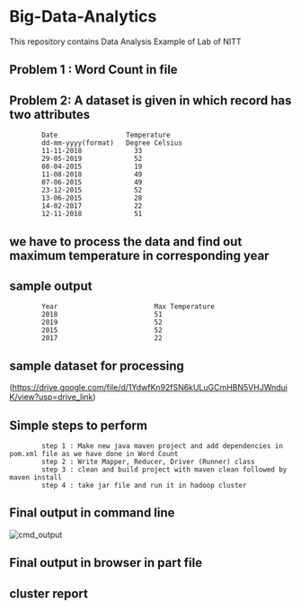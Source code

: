 # Big-Data-Analytics
This repository contains Data Analysis Example of Lab of NITT
## Problem 1 : Word Count in file
## Problem 2: A dataset is given in which record has two attributes
            Date                 Temperature 
            dd-mm-yyyy(format)   Degree Celsius
            11-11-2018             33
            29-05-2019             52
            08-04-2015             19
            11-08-2018             49
            07-06-2015             49
            23-12-2015             52
            13-06-2015             28
            14-02-2017             22
            12-11-2018             51
## we have to process the data and find out maximum temperature in corresponding year
## sample output
            Year                        Max Temperature
            2018                        51
            2019                        52
            2015                        52
            2017                        22
## sample dataset for processing
 (https://drive.google.com/file/d/1YdwfKn92fSN6kULuGCmHBN5VHJWnduiK/view?usp=drive_link)
## Simple steps to perform
            step 1 : Make new java maven project and add dependencies in pom.xml file as we have done in Word Count
            step 2 : Write Mapper, Reducer, Driver (Runner) class
            step 3 : clean and build project with maven clean followed by maven install
            step 4 : take jar file and run it in hadoop cluster
## Final output in command line
![cmd_output](https://github.com/diwakarrana464/Big-Data-Analytics/assets/37569837/eb9f8af6-c9a0-4132-a4b0-9738b25a92ec)
## Final output in browser in part file
## cluster report


